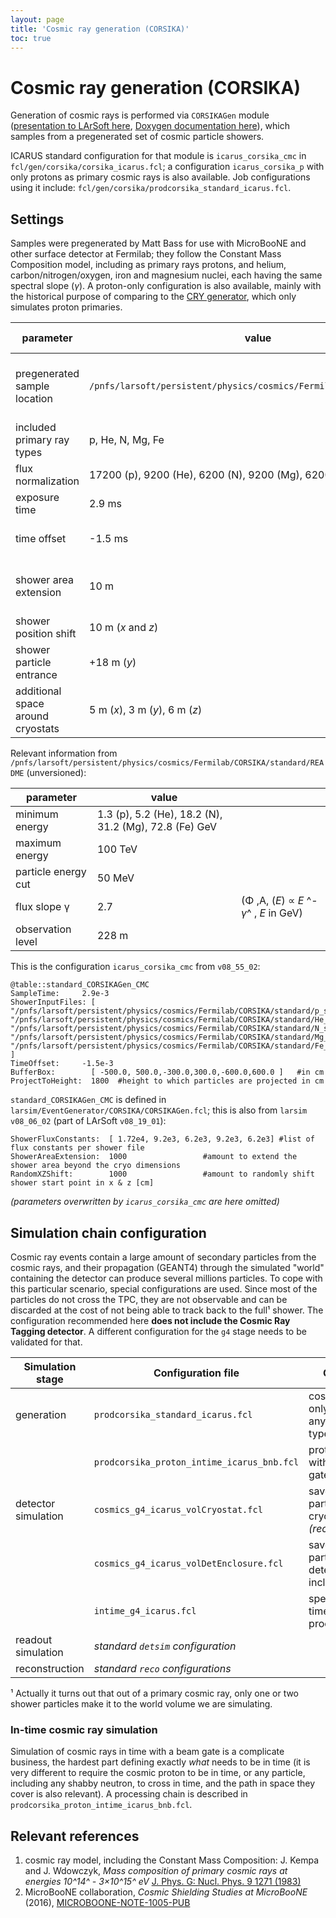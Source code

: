 ```yaml
---
layout: page
title: 'Cosmic ray generation (CORSIKA)'
toc: true
---
```



Cosmic ray generation (CORSIKA)
================================================================================

Generation of cosmic rays is performed via `CORSIKAGen` module
([presentation to LArSoft here](https://indico.fnal.gov/event/10893/contribution/3/material/slides),
[Doxygen documentation here](http://nusoft.fnal.gov/larsoft/doxsvn/html/classevgen_1_1CORSIKAGen.html)),
which samples from a pregenerated set of cosmic particle showers.

ICARUS standard configuration for that module is `icarus_corsika_cmc` in
`fcl/gen/corsika/corsika_icarus.fcl`;
a configuration `icarus_corsika_p` with only protons as primary cosmic rays is also available.
Job configurations using it include:
`fcl/gen/corsika/prodcorsika_standard_icarus.fcl`.



Settings
------------------------------------

Samples were pregenerated by Matt Bass for use with MicroBooNE and other
surface detector at Fermilab; they follow the Constant Mass Composition model,
including as primary rays protons, and helium, carbon/nitrogen/oxygen,
iron and magnesium nuclei, each having the same spectral slope (_γ_).
A proton-only configuration is also available,
mainly with the historical purpose of comparing to the [CRY generator](https://nuclear.llnl.gov/simulation/main.html),
which only simulates proton primaries.

| parameter                           | value                                                                  | parameter             | updated at  |  notes                                                                                          |
| ----------------------------------- | ---------------------------------------------------------------------- | --------------------- | ----------- | ----------------------------------------------------------------------------------------------- |
| pregenerated sample location        | `/pnfs/larsoft/persistent/physics/cosmics/Fermilab/CORSIKA/standard`   | `ShowerInputFiles`    | `v08_19_01` |   more information in the `README` file in there                                            |
| included primary ray types          | p, He, N, Mg, Fe                                                       | `ShowerInputFiles`    | `v08_19_01` |
| flux normalization                  | 17200 (p), 9200 (He), 6200 (N), 9200 (Mg), 6200 (Fe) _[from ref. 1]_   | `ShowerFluxConstants` | `v08_19_01` | 1/(π m s²)                                                                                      |
| exposure time                       | 2.9 ms                                                                 | `SampleTime`          | `v08_55_02` |
| time offset                         | -1.5 ms                                                                | `TimeOffset`          | `v08_55_02` | on [simulation time scale](Software_parameters_and_settings.html#Timing-overview)       |
| shower area extension               | 10 m                                                                   | `ShowerAreaExtension` | `v08_19_01` | additional on each side of the cryostats                                                        |
| shower position shift               | 10 m (*x* and *z*)                                                     | `RandomXYShift`       | `v08_19_01` |
| shower particle entrance            | +18 m (*y*)                                                            | `ProjectToHeight`     | `v08_19_01` | in LArSoft "world" coordinates                                                                  |
| additional space around cryostats   | 5 m (*x*), 3 m (*y*), 6 m (*z*)                                        | `BufferBox`           | `v08_19_01` |

Relevant information from `/pnfs/larsoft/persistent/physics/cosmics/Fermilab/CORSIKA/standard/README` (unversioned):

| parameter             | value                                                   |                                          |
| --------------------- | ------------------------------------------------------- | ---------------------------------------- |
| minimum energy        | 1.3 (p), 5.2 (He), 18.2 (N), 31.2 (Mg), 72.8 (Fe) GeV   |
| maximum energy        | 100 TeV                                                 |
| particle energy cut   | 50 MeV                                                  |
| flux slope γ          | 2.7                                                     | (Φ ,A, (_E_) ∝ _E_ ^-_γ_^ , _E_ in GeV)  |
| observation level     | 228 m                                                   |

This is the configuration `icarus_corsika_cmc` from `v08_55_02`:

    @table::standard_CORSIKAGen_CMC
    SampleTime:     2.9e-3
    ShowerInputFiles: [ "/pnfs/larsoft/persistent/physics/cosmics/Fermilab/CORSIKA/standard/p_showers_*.db", "/pnfs/larsoft/persistent/physics/cosmics/Fermilab/CORSIKA/standard/He_showers_*.db", "/pnfs/larsoft/persistent/physics/cosmics/Fermilab/CORSIKA/standard/N_showers_*.db", "/pnfs/larsoft/persistent/physics/cosmics/Fermilab/CORSIKA/standard/Mg_showers_*.db", "/pnfs/larsoft/persistent/physics/cosmics/Fermilab/CORSIKA/standard/Fe_showers_*.db" ]
    TimeOffset:     -1.5e-3
    BufferBox:        [ -500.0, 500.0,-300.0,300.0,-600.0,600.0 ]   #in cm
    ProjectToHeight:  1800  #height to which particles are projected in cm

`standard_CORSIKAGen_CMC` is defined in `larsim/EventGenerator/CORSIKA/CORSIKAGen.fcl`;
this is also from `larsim` `v08_06_02` (part of LArSoft `v08_19_01`):

    ShowerFluxConstants:  [ 1.72e4, 9.2e3, 6.2e3, 9.2e3, 6.2e3] #list of flux constants per shower file
    ShowerAreaExtension:  1000                 #amount to extend the shower area beyond the cryo dimensions
    RandomXZShift:        1000                 #amount to randomly shift shower start point in x & z [cm]

_(parameters overwritten by `icarus_corsika_cmc` are here omitted)_



Simulation chain configuration
--------------------------------------------------------------------------------

Cosmic ray events contain a large amount of secondary particles from the
cosmic rays, and their propagation (GEANT4) through the simulated
"world" containing the detector can produce several millions
particles.
To cope with this particular scenario, special configurations are used.
Since most of the particles do not cross the TPC, they are not
observable and can be discarded at the cost of not being able to track
back to the full¹ shower.
The configuration recommended here **does not include the Cosmic Ray
Tagging detector**. A different configuration for the `g4` stage needs
to be validated for that.

| Simulation stage    | Configuration file                         | Comment                                           | Last seen in  |
| ------------------- | ------------------------------------------ | ------------------------------------------------- | ------------- |
| generation          | `prodcorsika_standard_icarus.fcl`          | cosmic rays only, any time, any primary type      | `v08_44_00`   |
|                     | `prodcorsika_proton_intime_icarus_bnb.fcl` | protons only, with one in BNB gate; _see below_   | `v09_06_00`   |
| detector simulation | `cosmics_g4_icarus_volCryostat.fcl`        | saves only particles in cryostats *(recommended)* | `v08_45_00`   |
|                     | `cosmics_g4_icarus_volDetEnclosure.fcl`    | saves only particles in detector, including CRT   | `v08_45_00`   |
|                     | `intime_g4_icarus.fcl`                     | special for in-time cosmic ray processing         | `v09_06_00`   |
| readout simulation  | *standard `detsim` configuration*          |                                                     
| reconstruction      | *standard `reco` configurations*           |                                                     


¹ Actually it turns out that out of a primary cosmic ray, only one or
two shower particles make it to the world volume we are simulating.


### In-time cosmic ray simulation

Simulation of cosmic rays in time with a beam gate is a complicate business,
the hardest part defining exactly _what_ needs to be in time
(it is very different to require the cosmic proton to be in time,
or any particle, including any shabby neutron, to cross in time,
and the path in space they cover is also relevant).
A processing chain is described in `prodcorsika_proton_intime_icarus_bnb.fcl`.


Relevant references
--------------------

1. cosmic ray model, including the Constant Mass Composition:
    J. Kempa and J. Wdowczyk,
    _Mass composition of primary cosmic rays at energies 10^14^ - 3×10^15^ eV_
    [J. Phys. G: Nucl. Phys. 9 1271 (1983)](https://iopscience.iop.org/article/10.1088/0305-4616/9/10/013)
2. MicroBooNE collaboration, _Cosmic Shielding Studies at MicroBooNE_ (2016),
    [MICROBOONE-NOTE-1005-PUB](http://microboone.fnal.gov/wp-content/uploads/MICROBOONE-NOTE-1005-PUB.pdf)

